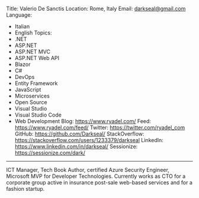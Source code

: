 Title: Valerio De Sanctis
Location: Rome, Italy
Email: darkseal@gmail.com
Language:
  - Italian
  - English
Topics:
  - .NET
  - ASP.NET
  - ASP.NET MVC
  - ASP.NET Web API
  - Blazor
  - C#
  - DevOps
  - Entity Framework
  - JavaScript
  - Microservices
  - Open Source
  - Visual Studio
  - Visual Studio Code
  - Web Development
Blog: https://www.ryadel.com/
Feed: https://www.ryadel.com/feed/
Twitter: https://twitter.com/ryadel_com
GitHub: https://github.com/Darkseal/
StackOverflow: https://stackoverflow.com/users/1233379/darkseal
LinkedIn: https://www.linkedin.com/in/darkseal/
Sessionize: https://sessionize.com/dark/
---
ICT Manager, Tech Book Author, certified Azure Security Engineer, Microsoft MVP for Developer Technologies.
Currently works as CTO for a corporate group active in insurance post-sale web-based services and for a fashion startup.
